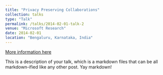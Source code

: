 ```yaml
---
title: "Privacy Preserving Collaborations"
collection: talks
type: "Talk"
permalink: /talks/2014-02-01-talk-2
venue: "Microsoft Research"
date: 2014-02-01
location: "Bengaluru, Karnataka, India"
---
```


[More information here](http://example2.com)

This is a description of your talk, which is a markdown files that can be all markdown-ified like any other post. Yay markdown!
